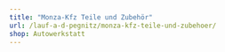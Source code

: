 ```yaml
---
title: "Monza-Kfz Teile und Zubehör"
url: /lauf-a-d-pegnitz/monza-kfz-teile-und-zubehoer/
shop: Autowerkstatt
---
```

